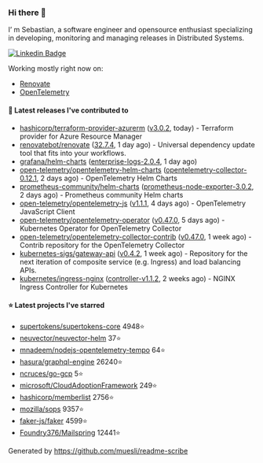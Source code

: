 ### Hi there 👋

I’ m Sebastian, a software engineer and opensource enthusiast specializing in developing, monitoring and managing releases in Distributed Systems.

[![Linkedin Badge](https://img.shields.io/badge/-LinkedIn-blue?style=flat&logo=Linkedin&logoColor=white&link=https://www.linkedin.com/in/sebastian-poxhofer/)](https://www.linkedin.com/in/sebastian-poxhofer/)

Working mostly right now on:
- [Renovate](https://github.com/renovatebot/renovate)
- [OpenTelemetry](https://github.com/open-telemetry)



#### 🚀 Latest releases I've contributed to

- [hashicorp/terraform-provider-azurerm](https://github.com/hashicorp/terraform-provider-azurerm) ([v3.0.2](https://github.com/hashicorp/terraform-provider-azurerm/releases/tag/v3.0.2), today) - Terraform provider for Azure Resource Manager
- [renovatebot/renovate](https://github.com/renovatebot/renovate) ([32.7.4](https://github.com/renovatebot/renovate/releases/tag/32.7.4), 1 day ago) - Universal dependency update tool that fits into your workflows.
- [grafana/helm-charts](https://github.com/grafana/helm-charts) ([enterprise-logs-2.0.4](https://github.com/grafana/helm-charts/releases/tag/enterprise-logs-2.0.4), 1 day ago)
- [open-telemetry/opentelemetry-helm-charts](https://github.com/open-telemetry/opentelemetry-helm-charts) ([opentelemetry-collector-0.12.1](https://github.com/open-telemetry/opentelemetry-helm-charts/releases/tag/opentelemetry-collector-0.12.1), 2 days ago) - OpenTelemetry Helm Charts
- [prometheus-community/helm-charts](https://github.com/prometheus-community/helm-charts) ([prometheus-node-exporter-3.0.2](https://github.com/prometheus-community/helm-charts/releases/tag/prometheus-node-exporter-3.0.2), 2 days ago) - Prometheus community Helm charts
- [open-telemetry/opentelemetry-js](https://github.com/open-telemetry/opentelemetry-js) ([v1.1.1](https://github.com/open-telemetry/opentelemetry-js/releases/tag/v1.1.1), 4 days ago) - OpenTelemetry JavaScript Client
- [open-telemetry/opentelemetry-operator](https://github.com/open-telemetry/opentelemetry-operator) ([v0.47.0](https://github.com/open-telemetry/opentelemetry-operator/releases/tag/v0.47.0), 5 days ago) - Kubernetes Operator for OpenTelemetry Collector
- [open-telemetry/opentelemetry-collector-contrib](https://github.com/open-telemetry/opentelemetry-collector-contrib) ([v0.47.0](https://github.com/open-telemetry/opentelemetry-collector-contrib/releases/tag/v0.47.0), 1 week ago) - Contrib repository for the OpenTelemetry Collector
- [kubernetes-sigs/gateway-api](https://github.com/kubernetes-sigs/gateway-api) ([v0.4.2](https://github.com/kubernetes-sigs/gateway-api/releases/tag/v0.4.2), 1 week ago) - Repository for the next iteration of composite service (e.g. Ingress) and load balancing APIs.
- [kubernetes/ingress-nginx](https://github.com/kubernetes/ingress-nginx) ([controller-v1.1.2](https://github.com/kubernetes/ingress-nginx/releases/tag/controller-v1.1.2), 2 weeks ago) - NGINX Ingress Controller for Kubernetes

#### ⭐ Latest projects I've starred

- [supertokens/supertokens-core](https://github.com/supertokens/supertokens-core}) 4948⭐
- [neuvector/neuvector-helm](https://github.com/neuvector/neuvector-helm}) 37⭐
- [mnadeem/nodejs-opentelemetry-tempo](https://github.com/mnadeem/nodejs-opentelemetry-tempo}) 64⭐
- [hasura/graphql-engine](https://github.com/hasura/graphql-engine}) 26240⭐
- [ncruces/go-gcp](https://github.com/ncruces/go-gcp}) 5⭐
- [microsoft/CloudAdoptionFramework](https://github.com/microsoft/CloudAdoptionFramework}) 249⭐
- [hashicorp/memberlist](https://github.com/hashicorp/memberlist}) 2756⭐
- [mozilla/sops](https://github.com/mozilla/sops}) 9357⭐
- [faker-js/faker](https://github.com/faker-js/faker}) 4599⭐
- [Foundry376/Mailspring](https://github.com/Foundry376/Mailspring}) 12441⭐



Generated by https://github.com/muesli/readme-scribe
